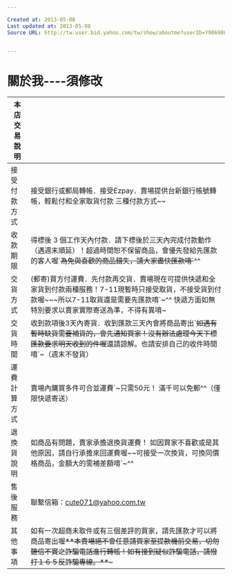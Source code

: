 ```yaml
---

Created at: 2013-05-08
Last updated at: 2013-05-08
Source URL: http://tw.user.bid.yahoo.com/tw/show/aboutme?userID=Y9069866943&u=%3AY9069866943


---
```


# 關於我----須修改


| 本店交易說明 |     |
| --- | --- |
| 接受付款方式 | 接受銀行或郵局轉帳．接受Ezpay．賣場提供台新銀行帳號轉帳，輕鬆付和全家取貨付款 三種付款方式~~ |
| 收款期限 | 得標後 3 個工作天內付款．請下標後於三天內完成付款動作（遇週末順延）！超過時間恕不保留商品，會優先發給先匯款的客人喔\`~~為免與喜歡的商品錯失，請大家盡快匯款唷\`~~^^ |
| 交貨方式 | (郵寄)買方付運費．先付款再交貨．賣場現在可提供快遞和全家貨到付款兩種服務！7-11現暫時只接受取貨，不接受貨到付款喔~~~所以7-11取貨還是需要先匯款唷\`~^^ 快遞方面如無特別要求以賣家實際寄送為準，不得有異唷~ |
| 交貨時間 | 收到款項後3天內寄貨．收到匯款三天內會將商品寄出\`~~如遇有暫時缺貨需要補貨的，會先通知買家！沒有辦法處理今天下標匯款要求明天收到的件喔~~還請諒解。也請安排自己的收件時間唷\`~（週末不發貨） |
| 運費計算方式 | 賣場內購買多件可合並運費\`~只需50元！ 滿千可以免郵^^（僅限快遞寄送） |
| 退換貨說明 | 如商品有問題，賣家承擔退換貨運費！ 如因買家不喜歡或是其他原因，請自行承擔來回運費喔~~可接受一次換貨，可換同價格商品，金額大的需補差額唷\`~^^ |
| 售後服務 | 聯繫信箱：cute071@yahoo.com.tw |
| 其他事項 | 如有一次超商未取件或有三個差評的買家，請先匯款才可以將商品寄出喔~~\*\*本賣場絕不會任意請買家至提款機前交易，切勿聽信不實之詐騙電話進行轉帳！如有接到疑似詐騙電話，請撥打１６５反詐騙專線。\*\*~~~ |

